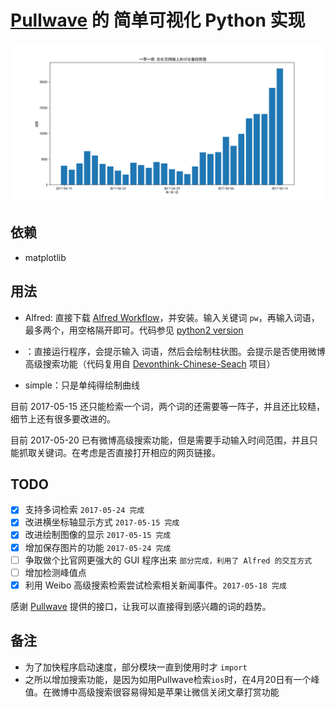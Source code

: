 # [Pullwave](http://www.pullwave.com) 的 简单可视化 Python 实现

![](一带一路.png)

## 依赖
* matplotlib

## 用法

* Alfred: 直接下载 [Alfred Workflow](https://raw.githubusercontent.com/ringsaturn/Pullwave-Python/master/Pullwave.alfredworkflow)，并安装。输入关键词 `pw`，再输入词语，最多两个，用空格隔开即可。代码参见 [python2 version]()

* ：直接运行程序，会提示输入 词语，然后会绘制柱状图。会提示是否使用微博高级搜索功能（代码复用自 [Devonthink-Chinese-Seach](https://github.com/ringsaturn/DEVONthink-Chinese-Search) 项目）
* simple：只是单纯得绘制曲线

目前 2017-05-15 还只能检索一个词，两个词的还需要等一阵子，并且还比较糙，细节上还有很多要改进的。

目前 2017-05-20 已有微博高级搜索功能，但是需要手动输入时间范围，并且只能抓取关键词。在考虑是否直接打开相应的网页链接。

## TODO

- [x] 支持多词检索 `2017-05-24 完成`
- [x] 改进横坐标轴显示方式 `2017-05-15 完成`
- [x] 改进绘制图像的显示 `2017-05-15 完成`
- [x] 增加保存图片的功能 `2017-05-24 完成`
- [ ] 争取做个比官网更强大的 GUI 程序出来 `部分完成，利用了 Alfred 的交互方式`
- [ ] 增加检测峰值点
- [x] 利用 Weibo 高级搜索检索尝试检索相关新闻事件。`2017-05-18 完成`

感谢 [Pullwave](http://www.pullwave.com) 提供的接口，让我可以直接得到感兴趣的词的趋势。

## 备注
* 为了加快程序启动速度，部分模块一直到使用时才 `import`
* 之所以增加搜索功能，是因为如用Pullwave检索`ios`时，在4月20日有一个峰值。在微博中高级搜索很容易得知是苹果让微信关闭文章打赏功能
